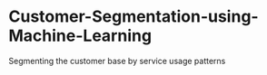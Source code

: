 # Customer-Segmentation-using-Machine-Learning
Segmenting the customer base by service usage patterns
